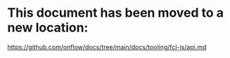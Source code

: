 # This document has been moved to a new location:

https://github.com/onflow/docs/tree/main/docs/tooling/fcl-js/api.md
